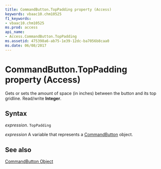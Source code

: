 ```yaml
---
title: CommandButton.TopPadding property (Access)
keywords: vbaac10.chm10525
f1_keywords:
- vbaac10.chm10525
ms.prod: access
api_name:
- Access.CommandButton.TopPadding
ms.assetid: 475398a6-ab75-1e39-12dc-ba7056b8caa0
ms.date: 06/08/2017
---
```



# CommandButton.TopPadding property (Access)

Gets or sets the amount of space (in inches) between the button and its top gridline. Read/write  **Integer**.


## Syntax

_expression_. `TopPadding`

_expression_ A variable that represents a [CommandButton](Access.CommandButton.md) object.


## See also


[CommandButton Object](Access.CommandButton.md)

